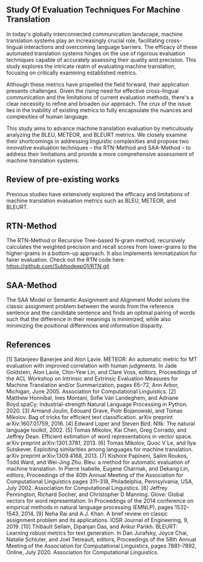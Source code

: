 ## Study Of Evaluation Techniques For Machine Translation
In today's globally interconnected communication landscape, machine translation systems play an increasingly crucial role, facilitating cross-lingual interactions and overcoming language barriers. The efficacy of these automated translation systems hinges on the use of rigorous evaluation techniques capable of accurately assessing their quality and precision. This study explores the intricate realm of evaluating machine translation, focusing on critically examining established metrics.

Although these metrics have propelled the field forward, their application presents challenges. Given the rising need for effective cross-lingual communication and the limitations of current evaluation methods, there's a clear necessity to refine and broaden our approach. The crux of the issue lies in the inability of existing metrics to fully encapsulate the nuances and complexities of human language.

This study aims to advance machine translation evaluation by meticulously analyzing the BLEU, METEOR, and BLEURT metrics. We closely examine their shortcomings in addressing linguistic complexities and propose two innovative evaluation techniques – the RTN-Method and SAA-Method – to address their limitations and provide a more comprehensive assessment of machine translation systems. 
## Review of pre-existing works
Previous studies have extensively explored the efficacy and limitations of machine translation evaluation metrics such as BLEU, METEOR, and BLEURT.
## RTN-Method
The RTN-Method or Recursive Tree-based N-gram method, recursively calculates the weighted precision and recall scores from lower-grams to the higher-grams in a bottom-up approach. It also implements lemmatization for fairer evaluation. Check out the RTN code here: https://github.com/Subhodeep01/RTN.git
## SAA-Method
The SAA Model or Semantic Assignment and Alignment Model solves the classic assignment problem between the words from the reference sentence and the candidate sentence and finds an optimal pairing of words such that the difference in their meanings is minimized, while also minimizing the positional differences and information disparity.
## References
[1] Satanjeev Banerjee and Alon Lavie. METEOR: An automatic metric for MT evaluation with improved correlation with human judgments. In Jade Goldstein, Alon Lavie, Chin-Yew Lin, and Clare Voss, editors, Proceedings of the ACL Workshop on Intrinsic and Extrinsic Evaluation Measures for Machine Translation and/or Summarization, pages 65–72, Ann Arbor, Michigan, June 2005. Association for Computational Linguistics.
[2] Matthew Honnibal, Ines Montani, Sofie Van Landeghem, and Adriane Boyd.spaCy: Industrial-strength Natural Language Processing in Python. 2020.
[3] Armand Joulin, Edouard Grave, Piotr Bojanowski, and Tomas Mikolov. Bag of tricks for efficient text classification. arXiv preprint arXiv:1607.01759, 2016.
[4] Edward Loper and Steven Bird. Nltk: The natural language toolkit, 2002.
[5] Tomas Mikolov, Kai Chen, Greg Corrado, and Jeffrey Dean. Efficient estimation of word representations in vector space. arXiv preprint arXiv:1301.3781, 2013.
[6] Tomas Mikolov, Quoc V Le, and Ilya Sutskever. Exploiting similarities among languages for machine translation. arXiv preprint arXiv:1309.4168, 2013.
[7] Kishore Papineni, Salim Roukos, Todd Ward, and Wei-Jing Zhu. Bleu: a method for automatic evaluation of machine translation. In Pierre Isabelle, Eugene Charniak, and Dekang Lin, editors,
Proceedings of the 40th Annual Meeting of the Association for Computational Linguistics pages 311–318, Philadelphia, Pennsylvania, USA, July 2002. Association for Computational Linguistics.
[8] Jeffrey Pennington, Richard Socher, and Christopher D Manning. Glove: Global vectors for word representation. In Proceedings of the 2014 conference on empirical methods in natural language processing (EMNLP), pages 1532–1543, 2014.
[9] Neha Rai and A.J. Khan. A brief review on classic assignment problem and its applications. IOSR Journal of Engineering, 9, 2019.
[10] Thibault Sellam, Dipanjan Das, and Ankur Parikh. BLEURT: Learning robust metrics for text generation. In Dan Jurafsky, Joyce Chai, Natalie Schluter, and Joel Tetreault, editors, Proceedings of the 58th Annual Meeting of the Association for Computational Linguistics, pages 7881–7892, Online, July 2020. Association for Computational Linguistics.
